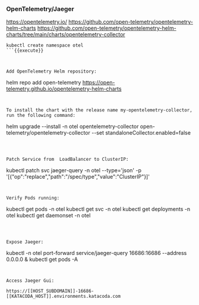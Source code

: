 ### OpenTelemetry/Jaeger

https://opentelemetry.io/
https://github.com/open-telemetry/opentelemetry-helm-charts
https://github.com/open-telemetry/opentelemetry-helm-charts/tree/main/charts/opentelemetry-collector

``` 
kubectl create namespace otel
```{{execute}}



Add OpenTelemetry Helm repository:
``` 
helm repo add open-telemetry https://open-telemetry.github.io/opentelemetry-helm-charts
```{{execute}}


To install the chart with the release name my-opentelemetry-collector, run the following command:

``` 
helm upgrade --install  -n otel  opentelemetry-collector open-telemetry/opentelemetry-collector --set standaloneCollector.enabled=false
```{{execute}}



Patch Service from  LoadBalancer to ClusterIP:
``` 
kubectl patch svc jaeger-query -n otel --type='json' -p '[{"op":"replace","path":"/spec/type","value":"ClusterIP"}]'
```{{execute}}


Verify Pods running:
``` 
kubectl get pods -n otel
kubectl get svc -n otel
kubectl get deployments -n otel
kubectl get daemonset -n otel
```{{execute}}



Expose Jaeger:
``` 
kubectl -n otel port-forward service/jaeger-query 16686:16686  --address 0.0.0.0 &
kubectl get pods -A
```{{execute}}


Access Jaeger Gui:

https://[[HOST_SUBDOMAIN]]-16686-[[KATACODA_HOST]].environments.katacoda.com


